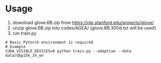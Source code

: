 # Usage
1. download glove.6B.zip from https://nlp.stanford.edu/projects/glove/
2. unzip glove.6B.zip into codes/AGEA/ (glove.6B.300d.txt will be used)
3. run train.py
```
# Basic Pytorch environment is required
# Example
CUDA_VISIBLE_DEVICES=0 python train.py --adaptive --data data/dbp15k_zh_en
```
